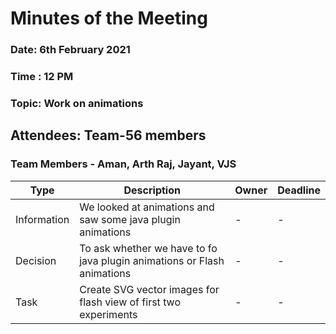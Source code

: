 # Minutes of the Meeting 

### Date: 6th February 2021
### Time : 12 PM
### Topic: Work on animations

## Attendees: Team-56 members

### Team Members - Aman, Arth Raj, Jayant, VJS

Type | Description | Owner | Deadline
-----|-------------|-------|---------
Information | We looked at animations and saw some java plugin animations | - | -
Decision | To ask whether we have to fo java plugin animations or Flash animations | - | -
Task | Create SVG vector images for flash view of first two experiments | - | -

